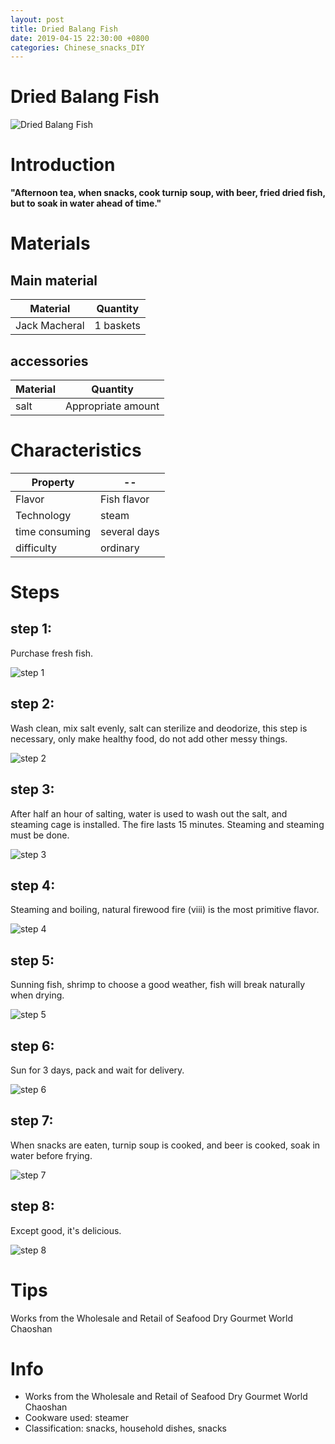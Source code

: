 ```yaml
---
layout: post
title: Dried Balang Fish
date: 2019-04-15 22:30:00 +0800
categories: Chinese_snacks_DIY
---
```


# Dried Balang Fish

![Dried Balang Fish]({{site.baseurl}}/img/427624/427624.jpg)

# Introduction

**"Afternoon tea, when snacks, cook turnip soup, with beer, fried dried fish, but to soak in water ahead of time."**

# Materials


## Main material

Material|Quantity
--|--
Jack Macheral|1 baskets

## accessories

Material|Quantity
--|--
salt|Appropriate amount

# Characteristics

Property|--
--|--
Flavor|Fish flavor
Technology|steam
time consuming|several days
difficulty|ordinary

# Steps

## step 1:

Purchase fresh fish.

![step 1]({{site.baseurl}}/img/427624/1.jpg)

## step 2:

Wash clean, mix salt evenly, salt can sterilize and deodorize, this step is necessary, only make healthy food, do not add other messy things.

![step 2]({{site.baseurl}}/img/427624/2.jpg)

## step 3:

After half an hour of salting, water is used to wash out the salt, and steaming cage is installed. The fire lasts 15 minutes. Steaming and steaming must be done.

![step 3]({{site.baseurl}}/img/427624/3.jpg)

## step 4:

Steaming and boiling, natural firewood fire (viii) is the most primitive flavor.

![step 4]({{site.baseurl}}/img/427624/4.jpg)

## step 5:

Sunning fish, shrimp to choose a good weather, fish will break naturally when drying.

![step 5]({{site.baseurl}}/img/427624/5.jpg)

## step 6:

Sun for 3 days, pack and wait for delivery.

![step 6]({{site.baseurl}}/img/427624/6.jpg)

## step 7:

When snacks are eaten, turnip soup is cooked, and beer is cooked, soak in water before frying.

![step 7]({{site.baseurl}}/img/427624/7.jpg)

## step 8:

Except good, it's delicious.

![step 8]({{site.baseurl}}/img/427624/8.jpg)

# Tips

Works from the Wholesale and Retail of Seafood Dry Gourmet World Chaoshan

# Info

- Works from the Wholesale and Retail of Seafood Dry Gourmet World Chaoshan
- Cookware used: steamer
- Classification: snacks, household dishes, snacks